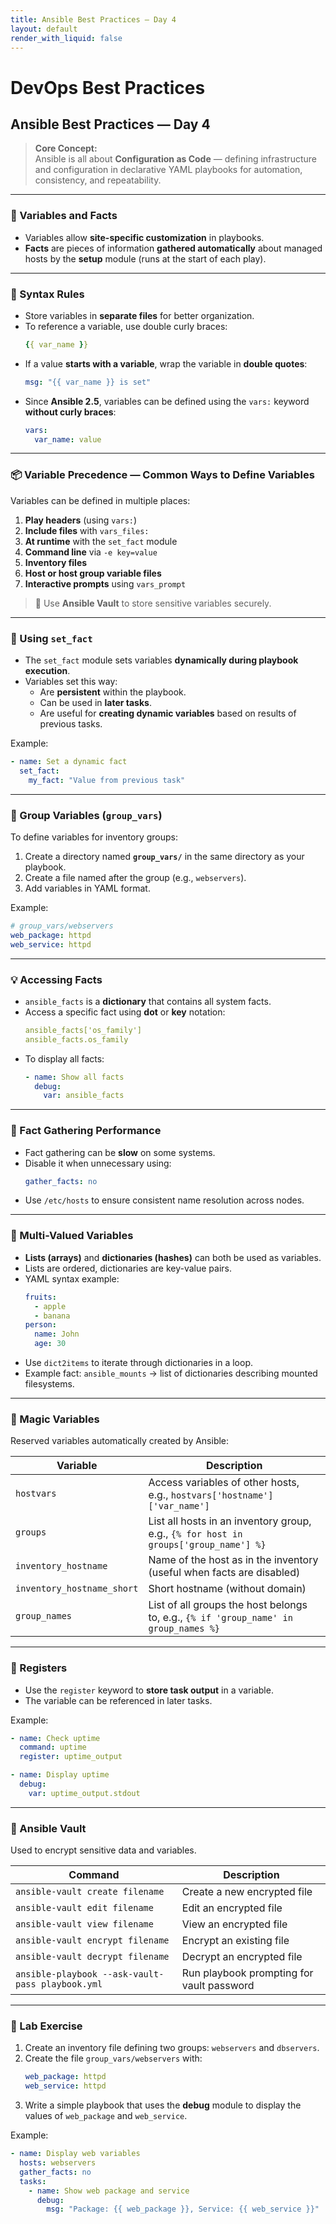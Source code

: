 ```yaml
---
title: Ansible Best Practices — Day 4
layout: default
render_with_liquid: false
---
```


# DevOps Best Practices

## Ansible Best Practices — Day 4

> **Core Concept:**  
> Ansible is all about **Configuration as Code** — defining infrastructure and configuration in declarative YAML playbooks for automation, consistency, and repeatability.

---

### 🔹 Variables and Facts

- Variables allow **site-specific customization** in playbooks.  
- **Facts** are pieces of information **gathered automatically** about managed hosts by the **setup** module (runs at the start of each play).  

---

### 🧩 Syntax Rules

- Store variables in **separate files** for better organization.  
- To reference a variable, use double curly braces:  
  ```yaml
  {{ var_name }}
  ```
- If a value **starts with a variable**, wrap the variable in **double quotes**:
  ```yaml
  msg: "{{ var_name }} is set"
  ```
- Since **Ansible 2.5**, variables can be defined using the `vars:` keyword **without curly braces**:
  ```yaml
  vars:
    var_name: value
  ```

---

### 📦 Variable Precedence — Common Ways to Define Variables

Variables can be defined in multiple places:

1. **Play headers** (using `vars:`)  
2. **Include files** with `vars_files:`  
3. **At runtime** with the `set_fact` module  
4. **Command line** via `-e key=value`  
5. **Inventory files**  
6. **Host or host group variable files**  
7. **Interactive prompts** using `vars_prompt`  

> 🔐 Use **Ansible Vault** to store sensitive variables securely.

---

### 🧠 Using `set_fact`

- The `set_fact` module sets variables **dynamically during playbook execution**.
- Variables set this way:
  - Are **persistent** within the playbook.  
  - Can be used in **later tasks**.  
  - Are useful for **creating dynamic variables** based on results of previous tasks.  

Example:
```yaml
- name: Set a dynamic fact
  set_fact:
    my_fact: "Value from previous task"
```

---

### 📁 Group Variables (`group_vars`)

To define variables for inventory groups:

1. Create a directory named **`group_vars/`** in the same directory as your playbook.
2. Create a file named after the group (e.g., `webservers`).
3. Add variables in YAML format.

Example:
```yaml
# group_vars/webservers
web_package: httpd
web_service: httpd
```

---

### 💡 Accessing Facts

- `ansible_facts` is a **dictionary** that contains all system facts.
- Access a specific fact using **dot** or **key** notation:
  ```yaml
  ansible_facts['os_family']
  ansible_facts.os_family
  ```
- To display all facts:
  ```yaml
  - name: Show all facts
    debug:
      var: ansible_facts
  ```

---

### 🐢 Fact Gathering Performance

- Fact gathering can be **slow** on some systems.  
- Disable it when unnecessary using:
  ```yaml
  gather_facts: no
  ```
- Use `/etc/hosts` to ensure consistent name resolution across nodes.

---

### 🧰 Multi-Valued Variables

- **Lists (arrays)** and **dictionaries (hashes)** can both be used as variables.  
- Lists are ordered, dictionaries are key-value pairs.  
- YAML syntax example:
  ```yaml
  fruits:
    - apple
    - banana
  person:
    name: John
    age: 30
  ```
- Use `dict2items` to iterate through dictionaries in a loop.  
- Example fact: `ansible_mounts` → list of dictionaries describing mounted filesystems.

---

### 🧙 Magic Variables

Reserved variables automatically created by Ansible:

| Variable | Description |
|-----------|-------------|
| `hostvars` | Access variables of other hosts, e.g., `hostvars['hostname']['var_name']` |
| `groups` | List all hosts in an inventory group, e.g., `{% for host in groups['group_name'] %}` |
| `inventory_hostname` | Name of the host as in the inventory (useful when facts are disabled) |
| `inventory_hostname_short` | Short hostname (without domain) |
| `group_names` | List of all groups the host belongs to, e.g., `{% if 'group_name' in group_names %}` |

---

### 📝 Registers

- Use the `register` keyword to **store task output** in a variable.  
- The variable can be referenced in later tasks.  

Example:
```yaml
- name: Check uptime
  command: uptime
  register: uptime_output

- name: Display uptime
  debug:
    var: uptime_output.stdout
```

---

### 🔐 Ansible Vault

Used to encrypt sensitive data and variables.

| Command | Description |
|----------|-------------|
| `ansible-vault create filename` | Create a new encrypted file |
| `ansible-vault edit filename` | Edit an encrypted file |
| `ansible-vault view filename` | View an encrypted file |
| `ansible-vault encrypt filename` | Encrypt an existing file |
| `ansible-vault decrypt filename` | Decrypt an encrypted file |
| `ansible-playbook --ask-vault-pass playbook.yml` | Run playbook prompting for vault password |

---

### 🧪 Lab Exercise

1. Create an inventory file defining two groups: `webservers` and `dbservers`.  
2. Create the file `group_vars/webservers` with:
   ```yaml
   web_package: httpd
   web_service: httpd
   ```
3. Write a simple playbook that uses the **debug** module to display the values of `web_package` and `web_service`.

Example:
```yaml
- name: Display web variables
  hosts: webservers
  gather_facts: no
  tasks:
    - name: Show web package and service
      debug:
        msg: "Package: {{ web_package }}, Service: {{ web_service }}"
```
